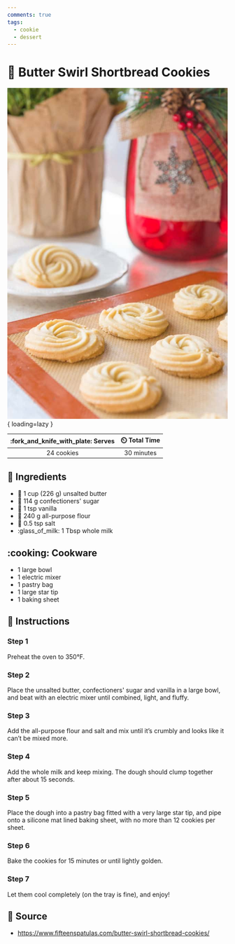 ```yaml
---
comments: true
tags:
  - cookie
  - dessert
---
```

# :cookie: Butter Swirl Shortbread Cookies

![Butter Swirl Shortbread Cookies](../assets/images/butter-swirl-shortbread-cookies.jpg){ loading=lazy }

| :fork_and_knife_with_plate: Serves | :timer_clock: Total Time |
|:----------------------------------:|:-----------------------: |
| 24 cookies | 30 minutes |

## :salt: Ingredients

- :butter: 1 cup (226 g) unsalted butter
- :candy: 114 g confectioners' sugar
- :icecream: 1 tsp vanilla
- :ear_of_rice: 240 g all-purpose flour
- :salt: 0.5 tsp salt
- :glass_of_milk: 1 Tbsp whole milk

## :cooking: Cookware

- 1 large bowl
- 1 electric mixer
- 1 pastry bag
- 1 large star tip
- 1 baking sheet

## :pencil: Instructions

### Step 1

Preheat the oven to 350°F.

### Step 2

Place the unsalted butter, confectioners' sugar and vanilla in a large bowl, and beat with an electric mixer until
combined, light, and fluffy.

### Step 3

Add the all-purpose flour and salt and mix until it’s crumbly and looks like it can’t be mixed more.

### Step 4

Add the whole milk and keep mixing. The dough should clump together after about 15 seconds.

### Step 5

Place the dough into a pastry bag fitted with a very large star tip, and pipe onto a silicone mat lined baking sheet,
with no more than 12 cookies per sheet.

### Step 6

Bake the cookies for 15 minutes or until lightly golden.

### Step 7

Let them cool completely (on the tray is fine), and enjoy!

## :link: Source

- <https://www.fifteenspatulas.com/butter-swirl-shortbread-cookies/>
